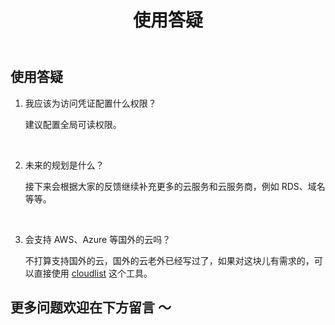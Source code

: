 ﻿---
title: 使用答疑
---

## 使用答疑

1. 我应该为访问凭证配置什么权限？

    建议配置全局可读权限。

</br>

2. 未来的规划是什么？

    接下来会根据大家的反馈继续补充更多的云服务和云服务商，例如 RDS、域名等等。

</br>

3. 会支持 AWS、Azure 等国外的云吗？

    不打算支持国外的云，国外的云老外已经写过了，如果对这块儿有需求的，可以直接使用 [cloudlist](https://github.com/projectdiscovery/cloudlist) 这个工具。

## 更多问题欢迎在下方留言 ～


<Vssue />

<script>
export default {
    mounted () {
      this.$page.lastUpdated = "2024 年 4 月 6 日"
    }
  }
</script>